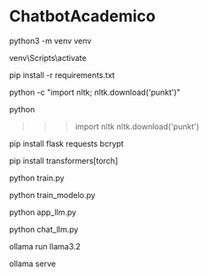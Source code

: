 # ChatbotAcademico

python3 -m venv venv

venv\Scripts\activate

pip install -r requirements.txt

python -c "import nltk; nltk.download('punkt')" 

python
>>> import nltk
>>> nltk.download('punkt')

pip install flask requests bcrypt

pip install transformers[torch] 

python train.py 

python train_modelo.py

python app_llm.py

python chat_llm.py 

ollama run llama3.2

ollama serve 
